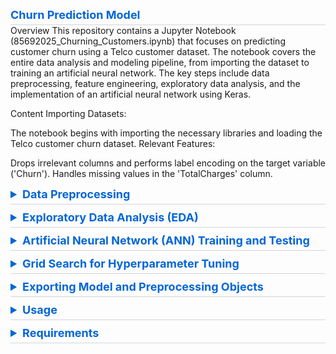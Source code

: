 
<summary style="font-size: 18px; font-weight: bold; color: #0366d6; border-bottom: 1px solid #d1d5da; padding-bottom: 5px;">Churn Prediction Model</summary>
Overview
This repository contains a Jupyter Notebook (85692025_Churning_Customers.ipynb) that focuses on predicting customer churn using a Telco customer dataset. The notebook covers the entire data analysis and modeling pipeline, from importing the dataset to training an artificial neural network. The key steps include data preprocessing, feature engineering, exploratory data analysis, and the implementation of an artificial neural network using Keras.

Content
Importing Datasets:

The notebook begins with importing the necessary libraries and loading the Telco customer churn dataset.
Relevant Features:

Drops irrelevant columns and performs label encoding on the target variable ('Churn').
Handles missing values in the 'TotalCharges' column.
</details>
<details style="margin-bottom: 10px;">
<summary style="font-size: 18px; font-weight: bold; color: #0366d6; border-bottom: 1px solid #d1d5da; padding-bottom: 5px;">Data Preprocessing</summary>
Data Preprocessing
Data Preprocessing:

Scales numeric features using StandardScaler.
Combines encoded categorical features and numeric features into a single dataframe.
Feature Selection:

Utilizes a RandomForestClassifier for feature importance.
Selects the top eleven most important features for the model.
</details>
<details style="margin-bottom: 10px;">
<summary style="font-size: 18px; font-weight: bold; color: #0366d6; border-bottom: 1px solid #d1d5da; padding-bottom: 5px;">Exploratory Data Analysis (EDA)</summary>
Exploratory Data Analysis (EDA)
Exploratory Data Analysis (EDA):
Investigates the relationship between various features and customer churn using box plots and count plots.
</details>
<details style="margin-bottom: 10px;">
<summary style="font-size: 18px; font-weight: bold; color: #0366d6; border-bottom: 1px solid #d1d5da; padding-bottom: 5px;">Artificial Neural Network (ANN) Training and Testing</summary>
ANN Training and Testing
Artificial Neural Network (ANN) Training and Testing:
Implements a Keras Functional API model for predicting churn.
Splits the dataset into training, validation, and test sets.
Trains the model and evaluates its performance on the test set.
Uses AUC (Area Under the Receiver Operating Characteristic curve) as an additional evaluation metric.
</details>
<details style="margin-bottom: 10px;">
<summary style="font-size: 18px; font-weight: bold; color: #0366d6; border-bottom: 1px solid #d1d5da; padding-bottom: 5px;">Grid Search for Hyperparameter Tuning</summary>
Grid Search for Hyperparameter Tuning
Grid Search for Hyperparameter Tuning:
Performs hyperparameter tuning using GridSearchCV.
Explores different combinations of optimizers, random states, and batch sizes.
</details>
<details style="margin-bottom: 10px;">
<summary style="font-size: 18px; font-weight: bold; color: #0366d6; border-bottom: 1px solid #d1d5da; padding-bottom: 5px;">Exporting Model and Preprocessing Objects</summary>
Exporting Model and Preprocessing Objects
Exporting Model and Preprocessing Objects:
Saves the trained functional model, StandardScaler, and LabelEncoder for future use.
</details>
<details style="margin-bottom: 10px;">
<summary style="font-size: 18px; font-weight: bold; color: #0366d6; border-bottom: 1px solid #d1d5da; padding-bottom: 5px;">Usage</summary>
Open the Jupyter Notebook (85692025_Churning_Customers.ipynb) using Jupyter Notebook or Google Colab.
Run each cell sequentially to execute the code.
Follow the detailed comments and markdown cells for explanations of each step.
Modify parameters or experiment with different configurations as needed.
</details>
<details>
<summary style="font-size: 18px; font-weight: bold; color: #0366d6; border-bottom: 1px solid #d1d5da; padding-bottom: 5px;">Requirements</summary>
